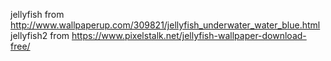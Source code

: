 jellyfish from http://www.wallpaperup.com/309821/jellyfish_underwater_water_blue.html
jellyfish2 from https://www.pixelstalk.net/jellyfish-wallpaper-download-free/
